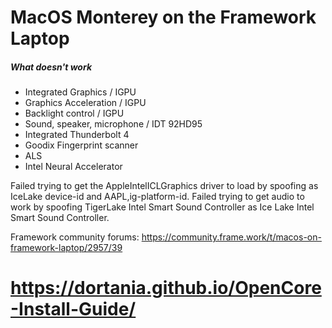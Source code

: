 # MacOS Monterey on the Framework Laptop

##### What doesn't work
- Integrated Graphics / IGPU
- Graphics Acceleration / IGPU
- Backlight control / IGPU
- Sound, speaker, microphone / IDT 92HD95
- Integrated Thunderbolt 4
- Goodix Fingerprint scanner
- ALS
- Intel Neural Accelerator

Failed trying to get the AppleIntelICLGraphics driver to load by spoofing as IceLake device-id and AAPL,ig-platform-id.
Failed trying to get audio to work by spoofing TigerLake Intel Smart Sound Controller as Ice Lake Intel Smart Sound Controller.

Framework community forums: https://community.frame.work/t/macos-on-framework-laptop/2957/39

# https://dortania.github.io/OpenCore-Install-Guide/

